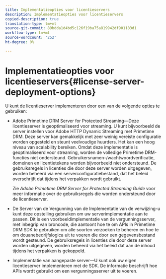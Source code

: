 ```yaml
---
title: Implementatieopties voor licentieservers
description: Implementatieopties voor licentieservers
copied-description: true
translation-type: tm+mt
source-git-commit: 89bdda1d4bd5c126f19ba75a819942df901183d1
workflow-type: tm+mt
source-wordcount: '252'
ht-degree: 0%

---
```



# Implementatieopties voor licentieservers{#license-server-deployment-options}

U kunt de licentieserver implementeren door een van de volgende opties te gebruiken:

* Adobe Primetime DRM Server for Protected Streaming—Deze licentieserver is geoptimaliseerd voor streaming. U kunt bijvoorbeeld de server instellen voor Adobe HTTP Dynamic Streaming met Primetime DRM. Deze server kan gemakkelijk met zeer weinig vereiste configuratie worden opgesteld en steunt veelvoudige huurders. Het kan een hoog niveau van scalability bereiken. Omdat deze implementatie is geoptimaliseerd voor streaming, worden de volledige Primetime DRM-functies niet ondersteund. Gebruikersnamen-/wachtwoordverificatie, domeinen en licentietekens worden bijvoorbeeld niet ondersteund. De gebruiksregels in licenties die door deze server worden uitgegeven, worden beheerd via een serverconfiguratiebestand, dat het beleid overschrijft dat tijdens het verpakken wordt gebruikt.

   Zie *Adobe Primetime DRM Server for Protected Streaming Guide* voor meer informatie over de gebruiksregels die worden ondersteund door de licentieserver.
* De Server van de Vergunning van de Implementatie van de verwijzing-u kunt deze opstelling gebruiken om uw serverimplementatie aan te passen. Dit is een voorbeeldimplementatie van de vergunningsserver, met inbegrip van broncode, die aantoont hoe te om APIs in Primetime DRM SDK te gebruiken om alle soorten verzoeken te beheren en hoe te om douanebedrijfslogica uit te voeren die door een gegevensbestand wordt gesteund. De gebruiksregels in licenties die door deze server worden uitgegeven, worden beheerd via het beleid dat aan de inhoud tijdens het verpakken is gekoppeld.
* Implementatie van aangepaste server—U kunt ook uw eigen licentieserver implementeren met de SDK. De informatie beschrijft hoe APIs wordt gebruikt om een vergunningsserver uit te voeren.

